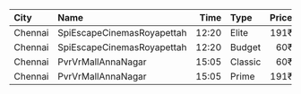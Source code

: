 | City    | Name                       |  Time | Type    | Price | Capacity | Booked |
| :------ | :------------------------- | ----: | :------ | ----: | -------: | -----: |
| Chennai | SpiEscapeCinemasRoyapettah | 12:20 | Elite   |  191₹ |       50 |      3 |
| Chennai | SpiEscapeCinemasRoyapettah | 12:20 | Budget  |   60₹ |        5 |      5 |
| Chennai | PvrVrMallAnnaNagar         | 15:05 | Classic |   60₹ |        8 |      8 |
| Chennai | PvrVrMallAnnaNagar         | 15:05 | Prime   |  191₹ |       55 |     15 |
